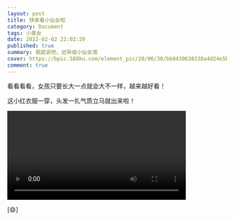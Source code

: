 ```yaml
---
layout: post
title: 快来看小仙女啦
category: Document
tags: 小美女
date: 2022-02-02 22:02:29
published: true
summary: 我就说吧，迟早成小仙女滴
cover: https://bpic.588ku.com/element_pic/20/06/30/bb0430638338a4d24e5bb499bc6f2d59.jpg
comment: true
---
```


看看看看，女孩只要长大一点就会大不一样，越来越好看！

这小红衣服一穿，头发一扎气质立马就出来啦！

<!-- 垃圾优酷
<iframe width='100%' src='https://player.youku.com/embed/XNTg0NDU0MTUwOA==' frameborder=0></iframe>
-->
<video controls="" autoplay="" width="410px">
    <source src="http://v.xiaohongshu.com/01e2170f1063cdd5018370037f2a13137a_259.mp4?sign=e68dab51cff51d1ddc8525963e3b586c&t=6218fd00" type="video/mp4">
</video>

[:smile:]
